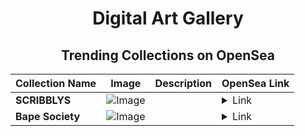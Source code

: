 <div align="center">

# Digital Art Gallery

## Trending Collections on OpenSea

| Collection Name                       | Image                                                                                     | Description                       | OpenSea Link                                                                                          |
|---------------------------------------|-------------------------------------------------------------------------------------------|-----------------------------------|--------------------------------------------------------------------------------------------------------|
| **SCRIBBLYS** | ![Image](https://i.seadn.io/s/raw/files/b583c4ebcad65eb0da8c87c066799c1e.jpg?w=500&auto=format?w=200&auto=format) |  | <details><summary>Link</summary>[SCRIBBLYS](https://opensea.io/collection/scribblys)</details> |
| **Bape Society** | ![Image](https://i.seadn.io/s/raw/files/5d18be02393427ac0ded4314e09f951b.png?w=500&auto=format?w=200&auto=format) |  | <details><summary>Link</summary>[Bape Society](https://opensea.io/collection/bape-society-20)</details> |

</div>